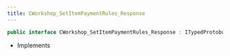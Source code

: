 ```yaml
---
title: CWorkshop_SetItemPaymentRules_Response
---
```


```csharp
public interface CWorkshop_SetItemPaymentRules_Response : ITypedProtobuf<CWorkshop_SetItemPaymentRules_Response>, INativeHandle
```

- Implements


